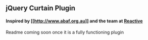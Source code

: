 ## jQuery Curtain Plugin

#### Inspired by [[http://www.abaf.org.au]] and the team at [Reactive](http://www.reactive.com/)

Readme coming soon once it is a fully functioning plugin